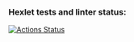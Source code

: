 ### Hexlet tests and linter status:
[![Actions Status](https://github.com/etoyatik/js-express-developer-project-6/actions/workflows/hexlet-check.yml/badge.svg)](https://github.com/etoyatik/js-express-developer-project-6/actions)